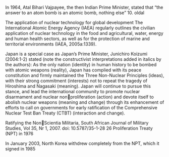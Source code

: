 In 1964, Atal Bihari Vajpayee, the then Indian Prime Minister, stated that “the answer to an atom bomb is an atomic bomb, nothing else”
10. oldal

The application of nuclear technology for global development The International Atomic Energy Agency (IAEA) regularly outlines the civilian application of nuclear technology in the food and agricultural, water, energy and human health sectors, as well as for the protection of marine and territorial environments (IAEA, 2005a:1339).

Japan is a special case as Japan’s Prime Minister, Junichiro Koizumi (2004:1-2) stated (note the constructivist interpretations added in italics by the authors): As the only nation (identity) in human history to be bombed with atomic weapons (reality), Japan has complied with its peace constitution and firmly maintained the Three Non-Nuclear Principles (ideas), with their strong commitment (interests) not to repeat the tragedy of Hiroshima and Nagasaki (meaning). Japan will continue to pursue this stance, and lead the international community to promote nuclear disarmament and nuclear nonproliferation (action) and devote itself to abolish nuclear weapons (meaning and change) through its enhancement of efforts to call on governments for early ratification of the Comprehensive Nuclear Test Ban Treaty (CTBT) (interaction and change).

Ratifying the NonScientia Militaria, South African Journal of Military Studies, Vol 35, Nr 1, 2007. doi: 10.5787/35-1-28 26 Proliferation Treaty (NPT) in 1976


In January 2003, North Korea withdrew completely from the NPT, which it signed in 1985